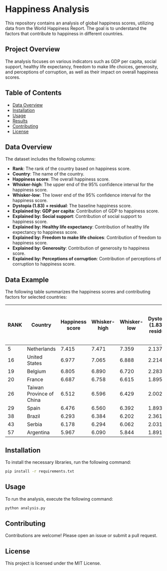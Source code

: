 
# Happiness Analysis

This repository contains an analysis of global happiness scores, utilizing data from the World Happiness Report. The goal is to understand the factors that contribute to happiness in different countries.

## Project Overview

The analysis focuses on various indicators such as GDP per capita, social support, healthy life expectancy, freedom to make life choices, generosity, and perceptions of corruption, as well as their impact on overall happiness scores.

## Table of Contents

- [Data Overview](#data-overview)
- [Installation](#installation)
- [Usage](#usage)
- [Results](#results)
- [Contributing](#contributing)
- [License](#license)

## Data Overview

The dataset includes the following columns:
- **Rank**: The rank of the country based on happiness score.
- **Country**: The name of the country.
- **Happiness score**: The overall happiness score.
- **Whisker-high**: The upper end of the 95% confidence interval for the happiness score.
- **Whisker-low**: The lower end of the 95% confidence interval for the happiness score.
- **Dystopia (1.83) + residual**: The baseline happiness score.
- **Explained by: GDP per capita**: Contribution of GDP to happiness score.
- **Explained by: Social support**: Contribution of social support to happiness score.
- **Explained by: Healthy life expectancy**: Contribution of healthy life expectancy to happiness score.
- **Explained by: Freedom to make life choices**: Contribution of freedom to happiness score.
- **Explained by: Generosity**: Contribution of generosity to happiness score.
- **Explained by: Perceptions of corruption**: Contribution of perceptions of corruption to happiness score.

## Data Example

The following table summarizes the happiness scores and contributing factors for selected countries:

| RANK | Country                         | Happiness score | Whisker-high | Whisker-low | Dystopia (1.83) + residual | Explained by: GDP per capita | Explained by: Social support | Explained by: Healthy life expectancy | Explained by: Freedom to make life choices | Explained by: Generosity | Explained by: Perceptions of corruption |
|------|---------------------------------|------------------|--------------|--------------|-----------------------------|------------------------------|-----------------------------|-----------------------------------------|-----------------------------------------------|-------------------------|-----------------------------------------|
| 5    | Netherlands                     | 7.415            | 7.471        | 7.359        | 2.137                       | 1.945                        | 1.206                       | 0.787                                   | 0.651                                         | 0.271                   | 0.419                                   |
| 16   | United States                   | 6.977            | 7.065        | 6.888        | 2.214                       | 1.982                        | 1.182                       | 0.628                                   | 0.574                                         | 0.220                   | 0.177                                   |
| 19   | Belgium                         | 6.805            | 6.890        | 6.720        | 2.283                       | 1.907                        | 1.106                       | 0.764                                   | 0.492                                         | 0.049                   | 0.204                                   |
| 20   | France                          | 6.687            | 6.758        | 6.615        | 1.895                       | 1.863                        | 1.219                       | 0.808                                   | 0.567                                         | 0.070                   | 0.266                                   |
| 26   | Taiwan Province of China       | 6.512            | 6.596        | 6.429        | 2.002                       | 1.897                        | 1.095                       | 0.733                                   | 0.542                                         | 0.075                   | 0.168                                   |
| 29   | Spain                           | 6.476            | 6.560        | 6.392        | 1.893                       | 1.808                        | 1.211                       | 0.808                                   | 0.505                                         | 0.101                   | 0.149                                   |
| 38   | Brazil                          | 6.293            | 6.384        | 6.202        | 2.361                       | 1.462                        | 1.044                       | 0.615                                   | 0.546                                         | 0.131                   | 0.134                                   |
| 43   | Serbia                          | 6.178            | 6.294        | 6.062        | 2.031                       | 1.550                        | 1.086                       | 0.658                                   | 0.546                                         | 0.219                   | 0.088                                   |
| 57   | Argentina                      | 5.967            | 6.090        | 5.844        | 1.891                       | 1.592                        | 1.102                       | 0.662                                   | 0.555                                         | 0.081                   | 0.085                                   |

## Installation

To install the necessary libraries, run the following command:

```bash
pip install -r requirements.txt
```

## Usage

To run the analysis, execute the following command:

```bash
python analysis.py
```

## Contributing

Contributions are welcome! Please open an issue or submit a pull request.

## License

This project is licensed under the MIT License.
